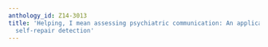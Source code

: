 ```yaml
---
anthology_id: Z14-3013
title: 'Helping, I mean assessing psychiatric communication: An application of incremental
  self-repair detection'
---
```


